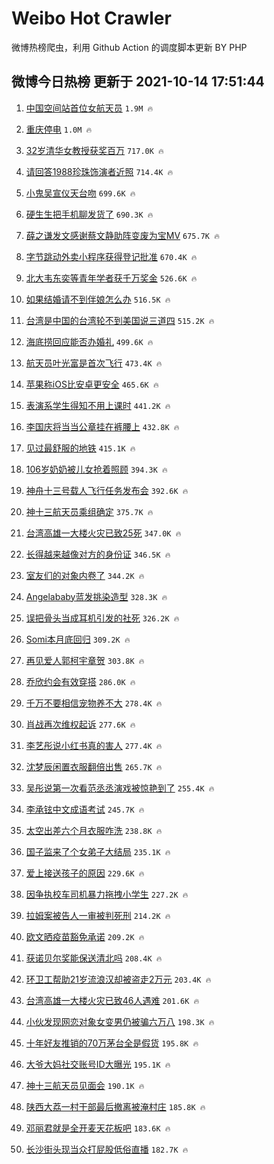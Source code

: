 # Weibo Hot Crawler 



微博热榜爬虫，利用 Github Action 的调度脚本更新 BY PHP 


## 微博今日热榜 更新于 2021-10-14 17:51:44 
1. [中国空间站首位女航天员](https://s.weibo.com/weibo?q=%23%E4%B8%AD%E5%9B%BD%E7%A9%BA%E9%97%B4%E7%AB%99%E9%A6%96%E4%BD%8D%E5%A5%B3%E8%88%AA%E5%A4%A9%E5%91%98%23&Refer=top) `1.9M 🔥` 

1. [重庆停电](https://s.weibo.com/weibo?q=%23%E9%87%8D%E5%BA%86%E5%81%9C%E7%94%B5%23&Refer=top) `1.0M 🔥` 

1. [32岁清华女教授获奖百万](https://s.weibo.com/weibo?q=%2332%E5%B2%81%E6%B8%85%E5%8D%8E%E5%A5%B3%E6%95%99%E6%8E%88%E8%8E%B7%E5%A5%96%E7%99%BE%E4%B8%87%23&Refer=top) `717.0K 🔥` 

1. [请回答1988珍珠饰演者近照](https://s.weibo.com/weibo?q=%23%E8%AF%B7%E5%9B%9E%E7%AD%941988%E7%8F%8D%E7%8F%A0%E9%A5%B0%E6%BC%94%E8%80%85%E8%BF%91%E7%85%A7%23&Refer=top) `714.4K 🔥` 

1. [小鬼吴宣仪天台吻](https://s.weibo.com/weibo?q=%23%E5%B0%8F%E9%AC%BC%E5%90%B4%E5%AE%A3%E4%BB%AA%E5%A4%A9%E5%8F%B0%E5%90%BB%23&Refer=top) `699.6K 🔥` 

1. [硬生生把手机聊发货了](https://s.weibo.com/weibo?q=%23%E7%A1%AC%E7%94%9F%E7%94%9F%E6%8A%8A%E6%89%8B%E6%9C%BA%E8%81%8A%E5%8F%91%E8%B4%A7%E4%BA%86%23&Refer=top) `690.3K 🔥` 

1. [薛之谦发文感谢蔡文静助阵变废为宝MV](https://s.weibo.com/weibo?q=%23%E8%96%9B%E4%B9%8B%E8%B0%A6%E5%8F%91%E6%96%87%E6%84%9F%E8%B0%A2%E8%94%A1%E6%96%87%E9%9D%99%E5%8A%A9%E9%98%B5%E5%8F%98%E5%BA%9F%E4%B8%BA%E5%AE%9DMV%23&Refer=top) `675.7K 🔥` 

1. [字节跳动外卖小程序获得登记批准](https://s.weibo.com/weibo?q=%23%E5%AD%97%E8%8A%82%E8%B7%B3%E5%8A%A8%E5%A4%96%E5%8D%96%E5%B0%8F%E7%A8%8B%E5%BA%8F%E8%8E%B7%E5%BE%97%E7%99%BB%E8%AE%B0%E6%89%B9%E5%87%86%23&Refer=top) `670.4K 🔥` 

1. [北大韦东奕等青年学者获千万奖金](https://s.weibo.com/weibo?q=%23%E5%8C%97%E5%A4%A7%E9%9F%A6%E4%B8%9C%E5%A5%95%E7%AD%89%E9%9D%92%E5%B9%B4%E5%AD%A6%E8%80%85%E8%8E%B7%E5%8D%83%E4%B8%87%E5%A5%96%E9%87%91%23&Refer=top) `526.6K 🔥` 

1. [如果结婚请不到伴娘怎么办](https://s.weibo.com/weibo?q=%23%E5%A6%82%E6%9E%9C%E7%BB%93%E5%A9%9A%E8%AF%B7%E4%B8%8D%E5%88%B0%E4%BC%B4%E5%A8%98%E6%80%8E%E4%B9%88%E5%8A%9E%23&Refer=top) `516.5K 🔥` 

1. [台湾是中国的台湾轮不到美国说三道四](https://s.weibo.com/weibo?q=%23%E5%8F%B0%E6%B9%BE%E6%98%AF%E4%B8%AD%E5%9B%BD%E7%9A%84%E5%8F%B0%E6%B9%BE%E8%BD%AE%E4%B8%8D%E5%88%B0%E7%BE%8E%E5%9B%BD%E8%AF%B4%E4%B8%89%E9%81%93%E5%9B%9B%23&Refer=top) `515.2K 🔥` 

1. [海底捞回应能否办婚礼](https://s.weibo.com/weibo?q=%23%E6%B5%B7%E5%BA%95%E6%8D%9E%E5%9B%9E%E5%BA%94%E8%83%BD%E5%90%A6%E5%8A%9E%E5%A9%9A%E7%A4%BC%23&Refer=top) `499.6K 🔥` 

1. [航天员叶光富是首次飞行](https://s.weibo.com/weibo?q=%23%E8%88%AA%E5%A4%A9%E5%91%98%E5%8F%B6%E5%85%89%E5%AF%8C%E6%98%AF%E9%A6%96%E6%AC%A1%E9%A3%9E%E8%A1%8C%23&Refer=top) `473.4K 🔥` 

1. [苹果称iOS比安卓更安全](https://s.weibo.com/weibo?q=%23%E8%8B%B9%E6%9E%9C%E7%A7%B0iOS%E6%AF%94%E5%AE%89%E5%8D%93%E6%9B%B4%E5%AE%89%E5%85%A8%23&Refer=top) `465.6K 🔥` 

1. [表演系学生得知不用上课时](https://s.weibo.com/weibo?q=%23%E8%A1%A8%E6%BC%94%E7%B3%BB%E5%AD%A6%E7%94%9F%E5%BE%97%E7%9F%A5%E4%B8%8D%E7%94%A8%E4%B8%8A%E8%AF%BE%E6%97%B6%23&Refer=top) `441.2K 🔥` 

1. [李国庆将当当公章挂在裤腰上](https://s.weibo.com/weibo?q=%23%E6%9D%8E%E5%9B%BD%E5%BA%86%E5%B0%86%E5%BD%93%E5%BD%93%E5%85%AC%E7%AB%A0%E6%8C%82%E5%9C%A8%E8%A3%A4%E8%85%B0%E4%B8%8A%23&Refer=top) `432.8K 🔥` 

1. [见过最舒服的地铁](https://s.weibo.com/weibo?q=%23%E8%A7%81%E8%BF%87%E6%9C%80%E8%88%92%E6%9C%8D%E7%9A%84%E5%9C%B0%E9%93%81%23&Refer=top) `415.1K 🔥` 

1. [106岁奶奶被儿女抢着照顾](https://s.weibo.com/weibo?q=%23106%E5%B2%81%E5%A5%B6%E5%A5%B6%E8%A2%AB%E5%84%BF%E5%A5%B3%E6%8A%A2%E7%9D%80%E7%85%A7%E9%A1%BE%23&Refer=top) `394.3K 🔥` 

1. [神舟十三号载人飞行任务发布会](https://s.weibo.com/weibo?q=%23%E7%A5%9E%E8%88%9F%E5%8D%81%E4%B8%89%E5%8F%B7%E8%BD%BD%E4%BA%BA%E9%A3%9E%E8%A1%8C%E4%BB%BB%E5%8A%A1%E5%8F%91%E5%B8%83%E4%BC%9A%23&Refer=top) `392.6K 🔥` 

1. [神十三航天员乘组确定](https://s.weibo.com/weibo?q=%23%E7%A5%9E%E5%8D%81%E4%B8%89%E8%88%AA%E5%A4%A9%E5%91%98%E4%B9%98%E7%BB%84%E7%A1%AE%E5%AE%9A%23&Refer=top) `375.7K 🔥` 

1. [台湾高雄一大楼火灾已致25死](https://s.weibo.com/weibo?q=%23%E5%8F%B0%E6%B9%BE%E9%AB%98%E9%9B%84%E4%B8%80%E5%A4%A7%E6%A5%BC%E7%81%AB%E7%81%BE%E5%B7%B2%E8%87%B425%E6%AD%BB%23&Refer=top) `347.0K 🔥` 

1. [长得越来越像对方的身份证](https://s.weibo.com/weibo?q=%23%E9%95%BF%E5%BE%97%E8%B6%8A%E6%9D%A5%E8%B6%8A%E5%83%8F%E5%AF%B9%E6%96%B9%E7%9A%84%E8%BA%AB%E4%BB%BD%E8%AF%81%23&Refer=top) `346.5K 🔥` 

1. [室友们的对象内卷了](https://s.weibo.com/weibo?q=%23%E5%AE%A4%E5%8F%8B%E4%BB%AC%E7%9A%84%E5%AF%B9%E8%B1%A1%E5%86%85%E5%8D%B7%E4%BA%86%23&Refer=top) `344.2K 🔥` 

1. [Angelababy蓝发挑染造型](https://s.weibo.com/weibo?q=%23Angelababy%E8%93%9D%E5%8F%91%E6%8C%91%E6%9F%93%E9%80%A0%E5%9E%8B%23&Refer=top) `328.3K 🔥` 

1. [误把骨头当成耳机引发的社死](https://s.weibo.com/weibo?q=%23%E8%AF%AF%E6%8A%8A%E9%AA%A8%E5%A4%B4%E5%BD%93%E6%88%90%E8%80%B3%E6%9C%BA%E5%BC%95%E5%8F%91%E7%9A%84%E7%A4%BE%E6%AD%BB%23&Refer=top) `326.2K 🔥` 

1. [Somi本月底回归](https://s.weibo.com/weibo?q=%23Somi%E6%9C%AC%E6%9C%88%E5%BA%95%E5%9B%9E%E5%BD%92%23&Refer=top) `309.2K 🔥` 

1. [再见爱人郭柯宇章贺](https://s.weibo.com/weibo?q=%E5%86%8D%E8%A7%81%E7%88%B1%E4%BA%BA%E9%83%AD%E6%9F%AF%E5%AE%87%E7%AB%A0%E8%B4%BA&Refer=top) `303.8K 🔥` 

1. [乔欣约会有效穿搭](https://s.weibo.com/weibo?q=%23%E4%B9%94%E6%AC%A3%E7%BA%A6%E4%BC%9A%E6%9C%89%E6%95%88%E7%A9%BF%E6%90%AD%23&Refer=top) `286.0K 🔥` 

1. [千万不要相信宠物养不大](https://s.weibo.com/weibo?q=%23%E5%8D%83%E4%B8%87%E4%B8%8D%E8%A6%81%E7%9B%B8%E4%BF%A1%E5%AE%A0%E7%89%A9%E5%85%BB%E4%B8%8D%E5%A4%A7%23&Refer=top) `278.4K 🔥` 

1. [肖战再次维权起诉](https://s.weibo.com/weibo?q=%23%E8%82%96%E6%88%98%E5%86%8D%E6%AC%A1%E7%BB%B4%E6%9D%83%E8%B5%B7%E8%AF%89%23&Refer=top) `277.6K 🔥` 

1. [李艺彤说小红书真的害人](https://s.weibo.com/weibo?q=%23%E6%9D%8E%E8%89%BA%E5%BD%A4%E8%AF%B4%E5%B0%8F%E7%BA%A2%E4%B9%A6%E7%9C%9F%E7%9A%84%E5%AE%B3%E4%BA%BA%23&Refer=top) `277.4K 🔥` 

1. [沈梦辰闲置衣服翻倍出售](https://s.weibo.com/weibo?q=%23%E6%B2%88%E6%A2%A6%E8%BE%B0%E9%97%B2%E7%BD%AE%E8%A1%A3%E6%9C%8D%E7%BF%BB%E5%80%8D%E5%87%BA%E5%94%AE%23&Refer=top) `265.7K 🔥` 

1. [吴彤说第一次看范丞丞演戏被惊艳到了](https://s.weibo.com/weibo?q=%23%E5%90%B4%E5%BD%A4%E8%AF%B4%E7%AC%AC%E4%B8%80%E6%AC%A1%E7%9C%8B%E8%8C%83%E4%B8%9E%E4%B8%9E%E6%BC%94%E6%88%8F%E8%A2%AB%E6%83%8A%E8%89%B3%E5%88%B0%E4%BA%86%23&Refer=top) `255.4K 🔥` 

1. [李承铉中文成语考试](https://s.weibo.com/weibo?q=%23%E6%9D%8E%E6%89%BF%E9%93%89%E4%B8%AD%E6%96%87%E6%88%90%E8%AF%AD%E8%80%83%E8%AF%95%23&Refer=top) `245.7K 🔥` 

1. [太空出差六个月衣服咋洗](https://s.weibo.com/weibo?q=%E5%A4%AA%E7%A9%BA%E5%87%BA%E5%B7%AE%E5%85%AD%E4%B8%AA%E6%9C%88%E8%A1%A3%E6%9C%8D%E5%92%8B%E6%B4%97&Refer=top) `238.8K 🔥` 

1. [国子监来了个女弟子大结局](https://s.weibo.com/weibo?q=%23%E5%9B%BD%E5%AD%90%E7%9B%91%E6%9D%A5%E4%BA%86%E4%B8%AA%E5%A5%B3%E5%BC%9F%E5%AD%90%E5%A4%A7%E7%BB%93%E5%B1%80%23&Refer=top) `235.1K 🔥` 

1. [爱上接送孩子的原因](https://s.weibo.com/weibo?q=%23%E7%88%B1%E4%B8%8A%E6%8E%A5%E9%80%81%E5%AD%A9%E5%AD%90%E7%9A%84%E5%8E%9F%E5%9B%A0%23&Refer=top) `229.6K 🔥` 

1. [因争执校车司机暴力拖拽小学生](https://s.weibo.com/weibo?q=%23%E5%9B%A0%E4%BA%89%E6%89%A7%E6%A0%A1%E8%BD%A6%E5%8F%B8%E6%9C%BA%E6%9A%B4%E5%8A%9B%E6%8B%96%E6%8B%BD%E5%B0%8F%E5%AD%A6%E7%94%9F%23&Refer=top) `227.2K 🔥` 

1. [拉姆案被告人一审被判死刑](https://s.weibo.com/weibo?q=%23%E6%8B%89%E5%A7%86%E6%A1%88%E8%A2%AB%E5%91%8A%E4%BA%BA%E4%B8%80%E5%AE%A1%E8%A2%AB%E5%88%A4%E6%AD%BB%E5%88%91%23&Refer=top) `214.2K 🔥` 

1. [欧文晒疫苗豁免承诺](https://s.weibo.com/weibo?q=%23%E6%AC%A7%E6%96%87%E6%99%92%E7%96%AB%E8%8B%97%E8%B1%81%E5%85%8D%E6%89%BF%E8%AF%BA%23&Refer=top) `209.2K 🔥` 

1. [获诺贝尔奖能保送清北吗](https://s.weibo.com/weibo?q=%23%E8%8E%B7%E8%AF%BA%E8%B4%9D%E5%B0%94%E5%A5%96%E8%83%BD%E4%BF%9D%E9%80%81%E6%B8%85%E5%8C%97%E5%90%97%23&Refer=top) `208.4K 🔥` 

1. [环卫工帮助21岁流浪汉却被盗走2万元](https://s.weibo.com/weibo?q=%23%E7%8E%AF%E5%8D%AB%E5%B7%A5%E5%B8%AE%E5%8A%A921%E5%B2%81%E6%B5%81%E6%B5%AA%E6%B1%89%E5%8D%B4%E8%A2%AB%E7%9B%97%E8%B5%B02%E4%B8%87%E5%85%83%23&Refer=top) `203.4K 🔥` 

1. [台湾高雄一大楼火灾已致46人遇难](https://s.weibo.com/weibo?q=%23%E5%8F%B0%E6%B9%BE%E9%AB%98%E9%9B%84%E4%B8%80%E5%A4%A7%E6%A5%BC%E7%81%AB%E7%81%BE%E5%B7%B2%E8%87%B446%E4%BA%BA%E9%81%87%E9%9A%BE%23&Refer=top) `201.6K 🔥` 

1. [小伙发现网恋对象女变男仍被骗六万八](https://s.weibo.com/weibo?q=%23%E5%B0%8F%E4%BC%99%E5%8F%91%E7%8E%B0%E7%BD%91%E6%81%8B%E5%AF%B9%E8%B1%A1%E5%A5%B3%E5%8F%98%E7%94%B7%E4%BB%8D%E8%A2%AB%E9%AA%97%E5%85%AD%E4%B8%87%E5%85%AB%23&Refer=top) `198.3K 🔥` 

1. [十年好友推销的70万茅台全是假货](https://s.weibo.com/weibo?q=%23%E5%8D%81%E5%B9%B4%E5%A5%BD%E5%8F%8B%E6%8E%A8%E9%94%80%E7%9A%8470%E4%B8%87%E8%8C%85%E5%8F%B0%E5%85%A8%E6%98%AF%E5%81%87%E8%B4%A7%23&Refer=top) `195.8K 🔥` 

1. [大爷大妈社交账号ID大曝光](https://s.weibo.com/weibo?q=%23%E5%A4%A7%E7%88%B7%E5%A4%A7%E5%A6%88%E7%A4%BE%E4%BA%A4%E8%B4%A6%E5%8F%B7ID%E5%A4%A7%E6%9B%9D%E5%85%89%23&Refer=top) `195.1K 🔥` 

1. [神十三航天员见面会](https://s.weibo.com/weibo?q=%23%E7%A5%9E%E5%8D%81%E4%B8%89%E8%88%AA%E5%A4%A9%E5%91%98%E8%A7%81%E9%9D%A2%E4%BC%9A%23&Refer=top) `190.1K 🔥` 

1. [陕西大荔一村干部最后撤离被淹村庄](https://s.weibo.com/weibo?q=%23%E9%99%95%E8%A5%BF%E5%A4%A7%E8%8D%94%E4%B8%80%E6%9D%91%E5%B9%B2%E9%83%A8%E6%9C%80%E5%90%8E%E6%92%A4%E7%A6%BB%E8%A2%AB%E6%B7%B9%E6%9D%91%E5%BA%84%23&Refer=top) `185.8K 🔥` 

1. [邓丽君就是全开麦天花板吧](https://s.weibo.com/weibo?q=%23%E9%82%93%E4%B8%BD%E5%90%9B%E5%B0%B1%E6%98%AF%E5%85%A8%E5%BC%80%E9%BA%A6%E5%A4%A9%E8%8A%B1%E6%9D%BF%E5%90%A7%23&Refer=top) `183.6K 🔥` 

1. [长沙街头现当众打屁股低俗直播](https://s.weibo.com/weibo?q=%23%E9%95%BF%E6%B2%99%E8%A1%97%E5%A4%B4%E7%8E%B0%E5%BD%93%E4%BC%97%E6%89%93%E5%B1%81%E8%82%A1%E4%BD%8E%E4%BF%97%E7%9B%B4%E6%92%AD%23&Refer=top) `182.7K 🔥` 

